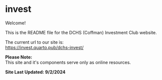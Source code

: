 # invest

Welcome!

This is the README file for the DCHS (Coffman) Investment Club website.

The current url to our site is:  
https://invest.quarto.pub/dchs-invest/

**Please Note:**  
This site and it's components serve only as online resources. 

**Site Last Updated: 9/2/2024**
